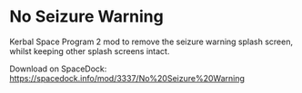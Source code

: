 # No Seizure Warning

Kerbal Space Program 2 mod to remove the seizure warning splash screen, whilst keeping other splash screens intact.

Download on SpaceDock: https://spacedock.info/mod/3337/No%20Seizure%20Warning
